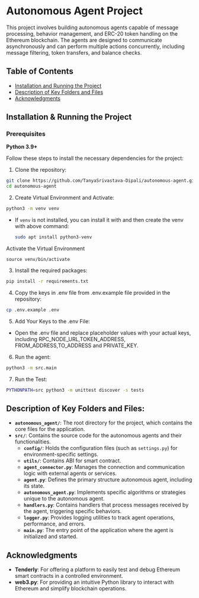 # Autonomous Agent Project

This project involves building autonomous agents capable of message processing, behavior management, and ERC-20 token handling on the Ethereum blockchain. The agents are designed to communicate asynchronously and can perform multiple actions concurrently, including message filtering, token transfers, and balance checks.

## Table of Contents

- [Installation and Running the Project](#installation)
- [Description of Key Folders and Files](#Description)
- [Acknowledgments](#acknowledgments)

## Installation & Running the Project

### Prerequisites

**Python 3.9+**


Follow these steps to install the necessary dependencies for the project:

1. Clone the repository:

```bash
git clone https://github.com/TanyaSrivastava-Dipali/autonomous-agent.git
cd autonomous-agent
```
2. Create Virtual Environment and Activate:

```bash
python3 -m venv venv
```
   - If `venv` is not installed, you can install it with and then create the venv with above command:
     ```bash
     sudo apt install python3-venv
     ```
 Activate the Virtual Environment
```
source venv/bin/activate
```

3. Install the required packages:

```bash
pip install -r requirements.txt
```

4. Copy the keys in .env file from .env.example file provided in the repository:
```bash
cp .env.example .env
```

5. Add Your Keys to the .env File:


  - Open the .env file and replace placeholder values with your actual keys, including RPC_NODE_URL,TOKEN_ADDRESS, FROM_ADDRESS,TO_ADDRESS and PRIVATE_KEY.


6. Run the agent:

```bash
python3 -m src.main
```
7. Run the Test:

```bash
PYTHONPATH=src python3 -m unittest discover -s tests
```

## Description of Key Folders and Files:

- **`autonomous_agent/`**: The root directory for the project, which contains the core files for the application.
- **`src/`**: Contains the source code for the autonomous agents and their functionalities.
  - **`config/`**: Holds the configuration files (such as `settings.py`) for environment-specific settings.
  - **`utils/`**: Contains ABI for smart contract.
  - **`agent_connector.py`**: Manages the connection and communication logic with external agents or services.
  - **`agent.py`**: Defines the primary structure autonomous agent, including its state.
  - **`autonomous_agent.py`**: Implements specific algorithms or strategies unique to the autonomous agent.
  - **`handlers.py`**: Contains handlers that process messages received by the agent, triggering specific behaviors.
  - **`logger.py`**: Provides logging utilities to track agent operations, performance, and errors.
  - **`main.py`**: The entry point of the application where the agent is initialized and started.
<!-- - **`tests/`**: Directory for unit tests, including tests for agent behaviors and interactions.
  - **`test_autonomous_agent.py`**: Contains test cases that verify the functionality and behavior of the autonomous agent. -->
  
## Acknowledgments

- **Tenderly**: For offering a platform to easily test and debug Ethereum smart contracts in a controlled environment.
- **web3.py**: For providing an intuitive Python library to interact with Ethereum and simplify blockchain operations.
